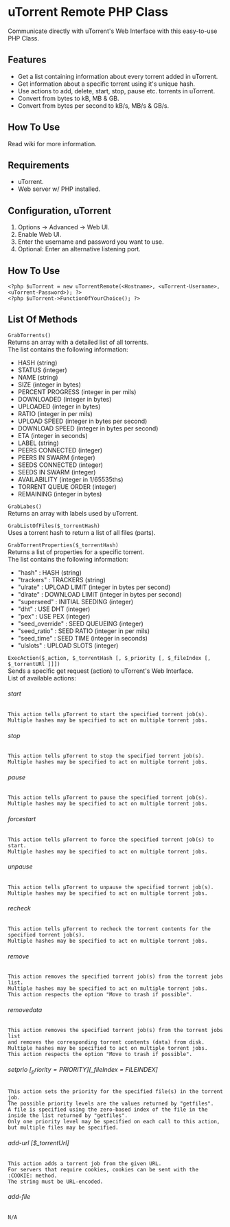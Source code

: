 uTorrent Remote PHP Class
=========================

Communicate directly with uTorrent's Web Interface with this easy-to-use PHP Class.

Features
--------

* Get a list containing information about every torrent added in uTorrent.
* Get information about a specific torrent using it's unique hash.
* Use actions to add, delete, start, stop, pause etc. torrents in uTorrent.
* Convert from bytes to kB, MB & GB.
* Convert from bytes per second to kB/s, MB/s & GB/s.

How To Use
----------
Read wiki for more information.

Requirements
------------
* uTorrent.
* Web server w/ PHP installed.

Configuration, uTorrent
-----------------------
1. Options -> Advanced -> Web UI.
2. Enable Web UI.
3. Enter the username and password you want to use.
4. Optional: Enter an alternative listening port.

How To Use
----------
`<?php $uTorrent = new uTorrentRemote(<Hostname>, <uTorrent-Username>, <uTorrent-Password>); ?>`  
`<?php $uTorrent->FunctionOfYourChoice(); ?>`

List Of Methods
---------------
`GrabTorrents()`  
    Returns an array with a detailed list of all torrents.  
    The list contains the following information:
* HASH (string)
* STATUS (integer)
* NAME (string)
* SIZE (integer in bytes)
* PERCENT PROGRESS (integer in per mils)
* DOWNLOADED (integer in bytes)
* UPLOADED (integer in bytes)
* RATIO (integer in per mils)
* UPLOAD SPEED (integer in bytes per second)
* DOWNLOAD SPEED (integer in bytes per second)
* ETA (integer in seconds)
* LABEL (string)
* PEERS CONNECTED (integer)
* PEERS IN SWARM (integer)
* SEEDS CONNECTED (integer)
* SEEDS IN SWARM (integer)
* AVAILABILITY (integer in 1/65535ths)
* TORRENT QUEUE ORDER (integer)
* REMAINING (integer in bytes)

`GrabLabes()`  
    Returns an array with labels used by uTorrent.

`GrabListOfFiles($_torrentHash)`  
    Uses a torrent hash to return a list of all files (parts).
    
`GrabTorrentProperties($_torrentHash)`  
    Returns a list of properties for a specific torrent.  
    The list contains the following information:
* "hash" : HASH (string)
* "trackers" : TRACKERS (string)
* "ulrate" : UPLOAD LIMIT (integer in bytes per second)
* "dlrate" : DOWNLOAD LIMIT (integer in bytes per second)
* "superseed" : INITIAL SEEDING (integer)
* "dht" : USE DHT (integer)
* "pex" : USE PEX (integer)
* "seed_override" : SEED QUEUEING (integer)
* "seed_ratio" : SEED RATIO (integer in per mils)
* "seed_time" : SEED TIME (integer in seconds)
* "ulslots" : UPLOAD SLOTS (integer)

`ExecAction($_action, $_torrentHash [, $_priority [, $_fileIndex [, $_torrentURl ]]])`  
    Sends a specific get request (action) to uTorrent's Web Interface.  
    List of available actions:
###### start  
    This action tells µTorrent to start the specified torrent job(s). 
    Multiple hashes may be specified to act on multiple torrent jobs.
###### stop  
    This action tells µTorrent to stop the specified torrent job(s). 
    Multiple hashes may be specified to act on multiple torrent jobs.
###### pause  
    This action tells µTorrent to pause the specified torrent job(s). 
    Multiple hashes may be specified to act on multiple torrent jobs.
###### forcestart  
    This action tells µTorrent to force the specified torrent job(s) to start. 
    Multiple hashes may be specified to act on multiple torrent jobs.
###### unpause  
    This action tells µTorrent to unpause the specified torrent job(s). 
    Multiple hashes may be specified to act on multiple torrent jobs.
###### recheck  
    This action tells µTorrent to recheck the torrent contents for the specified torrent job(s). 
    Multiple hashes may be specified to act on multiple torrent jobs.
###### remove  
    This action removes the specified torrent job(s) from the torrent jobs list. 
    Multiple hashes may be specified to act on multiple torrent jobs. 
    This action respects the option "Move to trash if possible".
###### removedata  
    This action removes the specified torrent job(s) from the torrent jobs list 
    and removes the corresponding torrent contents (data) from disk. 
    Multiple hashes may be specified to act on multiple torrent jobs. 
    This action respects the option "Move to trash if possible".
###### setprio [$_priority = PRIORITY] [$_fileIndex = FILEINDEX]  
    This action sets the priority for the specified file(s) in the torrent job. 
    The possible priority levels are the values returned by "getfiles". 
    A file is specified using the zero-based index of the file in the inside the list returned by "getfiles". 
    Only one priority level may be specified on each call to this action, but multiple files may be specified.
###### add-url [$_torrentUrl]  
    This action adds a torrent job from the given URL. 
    For servers that require cookies, cookies can be sent with the :COOKIE: method. 
    The string must be URL-encoded.
###### add-file  
    N/A